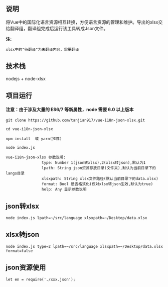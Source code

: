 ## 说明
将Vue中的国际化语言资源相互转换，方便语言资源的管理和维护。导出的xlsx交给翻译组，翻译组完成后运行该工具转成Json文件。

__注:__
```
xlsx中的"待翻译"为未翻译内容，需要翻译
```
## 技术栈
nodejs + node-xlsx

## 项目运行

#### 注意：由于涉及大量的 ES6/7 等新属性，node 需要 6.0 以上版本 

```
git clone https://github.com/tanjian917/vue-i18n-json-xlsx.git  

cd vue-i18n-json-xlsx

npm install  或 yarn(推荐)

node index.js

vue-i18n-json-xlsx 参数说明:
                type: Number 1(json转xlsx),2(xlsx转json),默认为1
                lpath: String json资源存放目录(文件夹),默认为当前目录下的langs目录
                xlsxpath: String xlsx文件路径(默认当前目录下的data.xlsx)
                format: Bool 是否格式化(仅对xlsx转json生效,默认为true)
                help: Any 显示参数说明
```

## json转xlsx
```
node index.js lpath=~/src/language xlsxpath=~/Desktop/data.xlsx
```


## xlsx转json
```
node index.js type=2 lpath=~/src/language xlsxpath=~/Desktop/data.xlsx format=false
```


## json资源使用
```
let en = require('./xxx.json');
```

